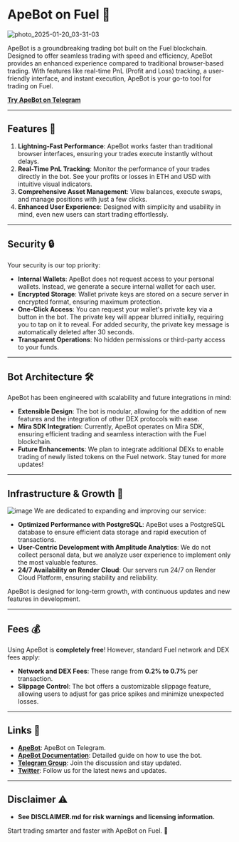 # ApeBot on Fuel 🚀
![photo_2025-01-20_03-31-03](https://github.com/user-attachments/assets/082c1e8e-c36f-44fc-8d13-7a4784951f37)

ApeBot is a groundbreaking trading bot built on the Fuel blockchain. Designed to offer seamless trading with speed and efficiency, ApeBot provides an enhanced experience compared to traditional browser-based trading. With features like real-time PnL (Profit and Loss) tracking, a user-friendly interface, and instant execution, ApeBot is your go-to tool for trading on Fuel.

[**Try ApeBot on Telegram**](https://t.me/fuel_trade_bot)

---

## Features 🌟

1. **Lightning-Fast Performance**: ApeBot works faster than traditional browser interfaces, ensuring your trades execute instantly without delays.
2. **Real-Time PnL Tracking**: Monitor the performance of your trades directly in the bot. See your profits or losses in ETH and USD with intuitive visual indicators.
3. **Comprehensive Asset Management**: View balances, execute swaps, and manage positions with just a few clicks.
4. **Enhanced User Experience**: Designed with simplicity and usability in mind, even new users can start trading effortlessly.

---

## Security 🔒

Your security is our top priority:
- **Internal Wallets**: ApeBot does not request access to your personal wallets. Instead, we generate a secure internal wallet for each user.
- **Encrypted Storage**: Wallet private keys are stored on a secure server in encrypted format, ensuring maximum protection.
- **One-Click Access**: You can request your wallet's private key via a button in the bot. The private key will appear blurred initially, requiring you to tap on it to reveal. For added security, the private key message is automatically deleted after 30 seconds.
- **Transparent Operations**: No hidden permissions or third-party access to your funds.

---

## Bot Architecture 🛠️

ApeBot has been engineered with scalability and future integrations in mind:
- **Extensible Design**: The bot is modular, allowing for the addition of new features and the integration of other DEX protocols with ease.
- **Mira SDK Integration**: Currently, ApeBot operates on Mira SDK, ensuring efficient trading and seamless interaction with the Fuel blockchain.
- **Future Enhancements**: We plan to integrate additional DEXs to enable trading of newly listed tokens on the Fuel network. Stay tuned for more updates!

---

## Infrastructure & Growth 🚀
![image](https://github.com/user-attachments/assets/83119c1c-c03d-44ba-8685-7e9556972167)
We are dedicated to expanding and improving our service:
- **Optimized Performance with PostgreSQL**: ApeBot uses a PostgreSQL database to ensure efficient data storage and rapid execution of transactions.
- **User-Centric Development with Amplitude Analytics**: We do not collect personal data, but we analyze user experience to implement only the most valuable features.
- **24/7 Availability on Render Cloud**: Our servers run 24/7 on Render Cloud Platform, ensuring stability and reliability.

ApeBot is designed for long-term growth, with continuous updates and new features in development.

---

## Fees 💰

Using ApeBot is **completely free**! However, standard Fuel network and DEX fees apply:
- **Network and DEX Fees**: These range from **0.2% to 0.7%** per transaction.
- **Slippage Control**: The bot offers a customizable slippage feature, allowing users to adjust for gas price spikes and minimize unexpected losses.

---

## Links 🔗

- **[ApeBot](https://t.me/fuel_trade_bot)**: ApeBot on Telegram.
- **[ApeBot Documentation](https://tricky-coconut.gitbook.io/ape-bot-on-fuel/about-apebot-on-fuel)**: Detailed guide on how to use the bot.
- **[Telegram Group](https://t.me/apebotfuel)**: Join the discussion and stay updated.
- **[Twitter](https://x.com/apebotonfuel)**: Follow us for the latest news and updates.

---

## Disclaimer ⚠️

- **See DISCLAIMER.md for risk warnings and licensing information.**


Start trading smarter and faster with ApeBot on Fuel. 🚀
